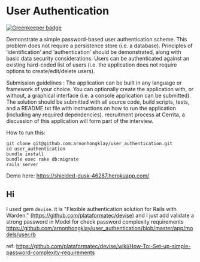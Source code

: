 # User Authentication

[![Greenkeeper badge](https://badges.greenkeeper.io/GeeklyClub/user_authentication.svg)](https://greenkeeper.io/)

Demonstrate a simple password-based user authentication scheme. This problem does not require a persistence store (i.e. a database). Principles of ‘identification’ and ‘authentication’ should be demonstrated, along with basic data security considerations. Users can be authenticated against an existing hard-coded list of users (i.e. the application does not require options to create/edit/delete users).

Submission guidelines : The application can be built in any language or framework of your choice. You can optionally create the application with, or without, a graphical interface (i.e. a console application can be submitted). The solution should be submitted with all source code, build scripts, tests, and a README.txt file with instructions on how to run the application (including any required dependencies). recruitment process at Cerrita, a discussion of this application will form part of the interview.

How to run this: 

```
git clone git@github.com:arnonhongklay/user_authentication.git
cd user_authentication
bundle install
bundle exec rake db:migrate
rails server
```

Demo here: https://shielded-dusk-46287.herokuapp.com/

## Hi

I used gem `devise`. it is "Flexible authentication solution for Rails with Warden." (https://github.com/plataformatec/devise) and I just add validate a strong password in Model for check password complexity requirements https://github.com/arnonhongklay/user_authentication/blob/master/app/models/user.rb

ref: https://github.com/plataformatec/devise/wiki/How-To:-Set-up-simple-password-complexity-requirements
